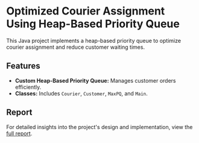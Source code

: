 # Optimized Courier Assignment Using Heap-Based Priority Queue

This Java project implements a heap-based priority queue to optimize courier assignment and reduce customer waiting times. 

## Features

- **Custom Heap-Based Priority Queue:** Manages customer orders efficiently.
- **Classes:** Includes `Courier`, `Customer`, `MaxPQ`, and `Main`.

## Report

For detailed insights into the project's design and implementation, view the [full report](https://github.com/ahmetcann0/Optimized-Courier-Assignment-Using-Heap-Based-Priority-Queue/blob/main/Heap-Based-Priority-Queue-Optimization-Report.pdf).
